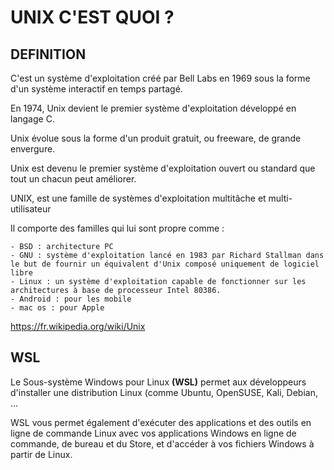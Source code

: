 # UNIX C'EST QUOI ?

## DEFINITION

C'est un système d'exploitation créé par Bell Labs en 1969 sous la forme d'un système interactif en temps partagé.

En 1974, Unix devient le premier système d'exploitation développé en langage C.

Unix évolue sous la forme d'un produit gratuit, ou freeware, de grande envergure.

Unix est devenu le premier système d'exploitation ouvert ou standard que tout un chacun peut améliorer.

UNIX, est une famille de systèmes d'exploitation multitâche et multi-utilisateur 

Il comporte des familles qui lui sont propre comme :
    
    - BSD : architecture PC
    - GNU : système d'exploitation lancé en 1983 par Richard Stallman dans le but de fournir un équivalent d'Unix composé uniquement de logiciel libre
    - Linux : un système d'exploitation capable de fonctionner sur les architectures à base de processeur Intel 80386.
    - Android : pour les mobile
    - mac os : pour Apple


https://fr.wikipedia.org/wiki/Unix

## WSL
Le Sous-système Windows pour Linux **(WSL)** permet aux développeurs d'installer une distribution Linux (comme Ubuntu, OpenSUSE, Kali, Debian, ...

WSL vous permet également d'exécuter des applications et des outils en ligne de commande Linux avec vos applications Windows en ligne de commande, de bureau et du Store, et d'accéder à vos fichiers Windows à partir de Linux.


